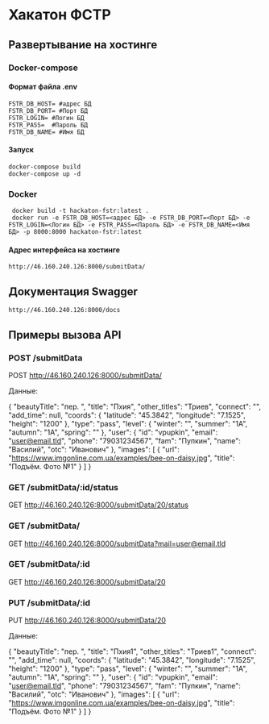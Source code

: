 # Хакатон ФСТР

## Развертывание на хостинге

### Docker-compose

#### Формат файла .env

    FSTR_DB_HOST= #адрес БД
    FSTR_DB_PORT= #Порт БД 
    FSTR_LOGIN= #Логин БД
    FSTR_PASS=  #Пароль БД
    FSTR_DB_NAME= #Имя БД

#### Запуск
    docker-compose build
    docker-compose up -d

### Docker
     docker build -t hackaton-fstr:latest .
     docker run -e FSTR_DB_HOST=<адрес БД> -e FSTR_DB_PORT=<Порт БД> -e FSTR_LOGIN=<Логин БД> -e FSTR_PASS=<Пароль БД> -e FSTR_DB_NAME=<Имя БД> -p 8000:8000 hackaton-fstr:latest

#### Адрес интерфейса на хостинге 
    http://46.160.240.126:8000/submitData/
	
## Документация Swagger
    http://46.160.240.126:8000/docs

## Примеры вызова API

### POST /submitData
POST http://46.160.240.126:8000/submitData/

Данные:

{
  "beautyTitle": "пер. ",
  "title": "Пхия",
  "other_titles": "Триев",
  "connect": "",
  "add_time": null,
  "coords": {
    "latitude": "45.3842",
    "longitude": "7.1525",
    "height": "1200"
  },
  "type": "pass",
  "level": {
    "winter": "",
    "summer": "1А",
    "autumn": "1А",
    "spring": ""
  },
  "user": {
    "id": "vpupkin",
    "email": "user@email.tld",
    "phone": "79031234567",
    "fam": "Пупкин",
    "name": "Василий",
    "otc": "Иванович"
  },
  "images": [
    {
      "url": "https://www.imgonline.com.ua/examples/bee-on-daisy.jpg",
      "title": "Подъём. Фото №1"
    }
  ]
}

### GET /submitData/:id/status

GET http://46.160.240.126:8000/submitData/20/status

### GET /submitData/

GET http://46.160.240.126:8000/submitData?mail=user@email.tld

### GET /submitData/:id

GET http://46.160.240.126:8000/submitData/20

### PUT /submitData/:id

PUT http://46.160.240.126:8000/submitData/20

Данные:

{
  "beautyTitle": "пер. ",
  "title": "Пхия1",
  "other_titles": "Триев1",
  "connect": "",
  "add_time": null,
  "coords": {
    "latitude": "45.3842",
    "longitude": "7.1525",
    "height": "1200"
  },
  "type": "pass",
  "level": {
    "winter": "",
    "summer": "1А",
    "autumn": "1А",
    "spring": ""
  },
  "user": {
    "id": "vpupkin",
    "email": "user@email.tld",
    "phone": "79031234567",
    "fam": "Пупкин",
    "name": "Василий",
    "otc": "Иванович"
  },
  "images": [
    {
      "url": "https://www.imgonline.com.ua/examples/bee-on-daisy.jpg",
      "title": "Подъём. Фото №1"
    }
  ]
}

